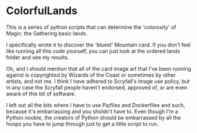 # ColorfulLands

This is a series of python scripts that can determine the 'colorosity' of Magic: the Gathering basic lands.

I specifically wrote it to discover the 'bluest' Mountain card. If you don't feel like running all this code yourself, you can just look at the ordered lands folder and see my results. 

Oh, and I should mention that all of the card image art that I've been running against is copyrighted by Wizards of the Coast or sometimes by other artists, and not me. I think I have adhered to Scryfall's image use policy, but in any case the Scryfall people haven't endorsed, approved of, or are even aware of this bit of software.

I left out all the bits where I have to use Pipfiles and Dockerfiles and such, because it's embarrassing and you sholdn't have to. Even though I'm a Python noobie, the creators of Python should be embarrassed by all the hoops you have to jump through just to get a little script to run. 
